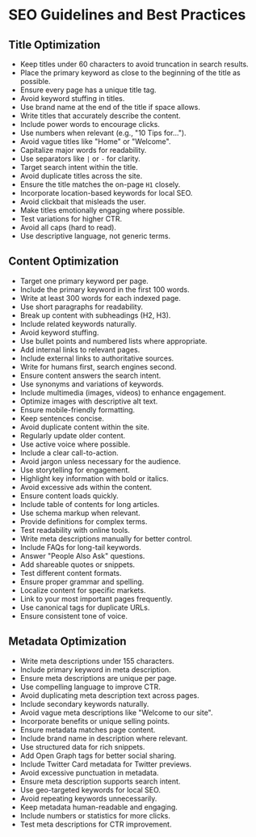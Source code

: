 # SEO Guidelines and Best Practices

## Title Optimization
- Keep titles under 60 characters to avoid truncation in search results.
- Place the primary keyword as close to the beginning of the title as possible.
- Ensure every page has a unique title tag.
- Avoid keyword stuffing in titles.
- Use brand name at the end of the title if space allows.
- Write titles that accurately describe the content.
- Include power words to encourage clicks.
- Use numbers when relevant (e.g., "10 Tips for...").
- Avoid vague titles like "Home" or "Welcome".
- Capitalize major words for readability.
- Use separators like `|` or `-` for clarity.
- Target search intent within the title.
- Avoid duplicate titles across the site.
- Ensure the title matches the on-page `H1` closely.
- Incorporate location-based keywords for local SEO.
- Avoid clickbait that misleads the user.
- Make titles emotionally engaging where possible.
- Test variations for higher CTR.
- Avoid all caps (hard to read).
- Use descriptive language, not generic terms.

## Content Optimization
- Target one primary keyword per page.
- Include the primary keyword in the first 100 words.
- Write at least 300 words for each indexed page.
- Use short paragraphs for readability.
- Break up content with subheadings (H2, H3).
- Include related keywords naturally.
- Avoid keyword stuffing.
- Use bullet points and numbered lists where appropriate.
- Add internal links to relevant pages.
- Include external links to authoritative sources.
- Write for humans first, search engines second.
- Ensure content answers the search intent.
- Use synonyms and variations of keywords.
- Include multimedia (images, videos) to enhance engagement.
- Optimize images with descriptive alt text.
- Ensure mobile-friendly formatting.
- Keep sentences concise.
- Avoid duplicate content within the site.
- Regularly update older content.
- Use active voice where possible.
- Include a clear call-to-action.
- Avoid jargon unless necessary for the audience.
- Use storytelling for engagement.
- Highlight key information with bold or italics.
- Avoid excessive ads within the content.
- Ensure content loads quickly.
- Include table of contents for long articles.
- Use schema markup when relevant.
- Provide definitions for complex terms.
- Test readability with online tools.
- Write meta descriptions manually for better control.
- Include FAQs for long-tail keywords.
- Answer "People Also Ask" questions.
- Add shareable quotes or snippets.
- Test different content formats.
- Ensure proper grammar and spelling.
- Localize content for specific markets.
- Link to your most important pages frequently.
- Use canonical tags for duplicate URLs.
- Ensure consistent tone of voice.

## Metadata Optimization
- Write meta descriptions under 155 characters.
- Include primary keyword in meta description.
- Ensure meta descriptions are unique per page.
- Use compelling language to improve CTR.
- Avoid duplicating meta description text across pages.
- Include secondary keywords naturally.
- Avoid vague meta descriptions like "Welcome to our site".
- Incorporate benefits or unique selling points.
- Ensure metadata matches page content.
- Include brand name in description where relevant.
- Use structured data for rich snippets.
- Add Open Graph tags for better social sharing.
- Include Twitter Card metadata for Twitter previews.
- Avoid excessive punctuation in metadata.
- Ensure meta description supports search intent.
- Use geo-targeted keywords for local SEO.
- Avoid repeating keywords unnecessarily.
- Keep metadata human-readable and engaging.
- Include numbers or statistics for more clicks.
- Test meta descriptions for CTR improvement.
